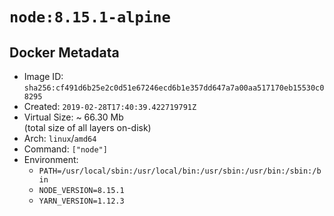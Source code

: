 # `node:8.15.1-alpine`

## Docker Metadata

- Image ID: `sha256:cf491d6b25e2c0d51e67246ecd6b1e357dd647a7a00aa517170eb15530c08295`
- Created: `2019-02-28T17:40:39.422719791Z`
- Virtual Size: ~ 66.30 Mb  
  (total size of all layers on-disk)
- Arch: `linux`/`amd64`
- Command: `["node"]`
- Environment:
  - `PATH=/usr/local/sbin:/usr/local/bin:/usr/sbin:/usr/bin:/sbin:/bin`
  - `NODE_VERSION=8.15.1`
  - `YARN_VERSION=1.12.3`
